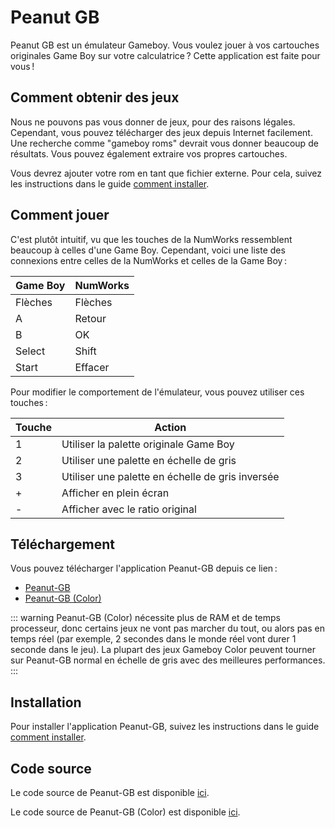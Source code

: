 # Peanut GB

Peanut GB est un émulateur Gameboy. Vous voulez jouer à vos cartouches
originales Game Boy sur votre calculatrice ? Cette application est faite pour
vous !

## Comment obtenir des jeux

Nous ne pouvons pas vous donner de jeux, pour des raisons légales. Cependant,
vous pouvez télécharger des jeux depuis Internet facilement. Une recherche comme
"gameboy roms" devrait vous donner beaucoup de résultats. Vous pouvez également
extraire vos propres cartouches.

Vous devrez ajouter votre rom en tant que fichier externe. Pour cela, suivez
les instructions dans le guide [comment installer](../help/how-to-install.md).

## Comment jouer

C'est plutôt intuitif, vu que les touches de la NumWorks ressemblent beaucoup
à celles d'une Game Boy. Cependant, voici une liste des connexions entre celles
de la NumWorks et celles de la Game Boy :

| Game Boy   | NumWorks   |
| ---------- | ---------- |
| Flèches    | Flèches    |
| A          | Retour     |
| B          | OK         |
| Select     | Shift      |
| Start      | Effacer    |

Pour modifier le comportement de l'émulateur, vous pouvez utiliser ces touches :

| Touche | Action                                           |
| ------ | ------------------------------------------------ |
| 1      | Utiliser la palette originale Game Boy           |
| 2      | Utiliser une palette en échelle de gris          |
| 3      | Utiliser une palette en échelle de gris inversée |
| +      | Afficher en plein écran                          |
| -      | Afficher avec le ratio original                  |

## Téléchargement

Vous pouvez télécharger l'application Peanut-GB depuis ce lien :

- [Peanut-GB](https://yaya-cout.github.io/Nwagyu/assets/apps/peanutgb.nwa)
- [Peanut-GB (Color)](https://yaya-cout.github.io/Nwagyu/assets/apps/peanutgbc.nwa)

::: warning
Peanut-GB (Color) nécessite plus de RAM et de temps processeur, donc certains
jeux ne vont pas marcher du tout, ou alors pas en temps réel (par exemple, 2
secondes dans le monde réel vont durer 1 seconde dans le jeu).
La plupart des jeux Gameboy Color peuvent tourner sur Peanut-GB normal en
échelle de gris avec des meilleures performances.
:::

## Installation

Pour installer l'application Peanut-GB, suivez les instructions dans le guide
[comment installer](../help/how-to-install.md).

## Code source

Le code source de Peanut-GB est disponible
[ici](https://github.com/nwagyu/peanutgb/).

Le code source de Peanut-GB (Color) est disponible
[ici](https://github.com/Lisra-git/peanutgb/).

